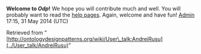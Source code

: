 __Welcome to _Odp_!__ We hope you will contribute much and well. 
You will probably want to read the [help pages](http://ontologydesignpatterns.org/wiki/Help:Contents "Help:Contents"). Again, welcome and have fun! [Admin](../User/ValentinaPresutti "User:ValentinaPresutti") 17:15, 31 May 2014 (UTC)





Retrieved from "[http://ontologydesignpatterns.org/wiki/User\_talk:AndreiRusu](../User_talk/AndreiRusu)"